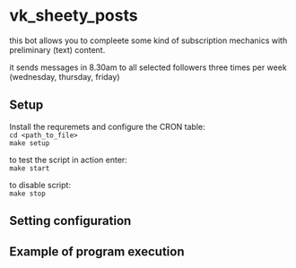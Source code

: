 # vk_sheety_posts

  this bot allows you to compleete some kind of subscription mechanics with preliminary (text) content.

it sends messages in 8.30am to all selected followers three times per week (wednesday, thursday, friday)


## Setup
Install the requremets and configure the CRON table: <br>
  `cd <path_to_file>` <br>
  `make setup`

to test the script in action enter:<br>
  `make start`
  
to disable script:<br>
  `make stop`
  
 ## Setting configuration
 
 ## Example of program execution
